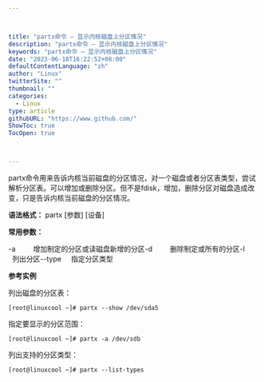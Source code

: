 ```yaml
---



title: "partx命令 – 显示内核磁盘上分区情况"
description: "partx命令 – 显示内核磁盘上分区情况"
keywords: "partx命令 – 显示内核磁盘上分区情况"
date: "2023-06-18T16:22:52+08:00"
defaultContentLanguage: "zh"
author: "Linux"
twitterSite: ""
thumbnail: ""
categories:
  - Linux
type: article
githubURL: "https://www.github.com/"
ShowToc: true
TocOpen: true



---
```


partx命令用来告诉内核当前磁盘的分区情况，对一个磁盘或者分区表类型，尝试解析分区表。可以增加或删除分区。但不是fdisk，增加，删除分区对磁盘造成改变，只是告诉内核当前磁盘的分区情况。

**语法格式：** partx [参数] [设备]

**常用参数：**

-a         增加制定的分区或读磁盘新增的分区-d         删除制定或所有的分区-l         列出分区--type     指定分区类型

**参考实例**

列出磁盘的分区表：

```
[root@linuxcool ~]# partx --show /dev/sda5
```

指定要显示的分区范围：

```
[root@linuxcool ~]# partx -a /dev/sdb
```

列出支持的分区类型：

```
[root@linuxcool ~]# partx --list-types
```